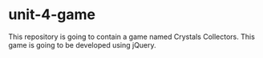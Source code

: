 # unit-4-game
This repository is going to contain a game named Crystals Collectors. This game is going to be developed using jQuery.
